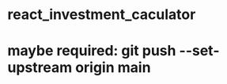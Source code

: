 # react_investment_caculator

<!-- Create a repository on github, then run these commands in your project terminal:
git init
git add .
git commit -m "Initial commit"
git remote add origin https://github.com/<username>/<repository-name>.git
git branch -M main
git push -u origin main
git push -u origin main

git push -f origin main
git push -->

# maybe required: git push --set-upstream origin main
